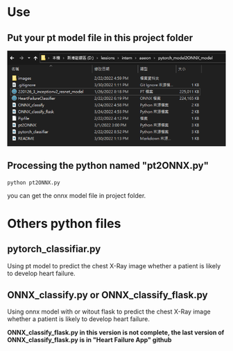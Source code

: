 # Use
## Put your pt model file in this project folder
![image](https://github.com/sally0427/Pytorch-Model-to-Onnx-Model/blob/master/README/1.PNG)

## Processing the python named "pt2ONNX.py"
```
python pt2ONNX.py
```

you can get the onnx model file in project folder.

# Others python files
## pytorch_classifiar.py
Using pt model to predict the chest X-Ray image whether a patient is likely to develop heart failure.

## ONNX_classify.py or ONNX_classify_flask.py
Using onnx model with or witout flask to predict the chest X-Ray image whether a patient is likely to develop heart failure.

**ONNX_classify_flask.py in this version is not complete, the last version of ONNX_classify_flask.py is in "Heart Failure App" github**
